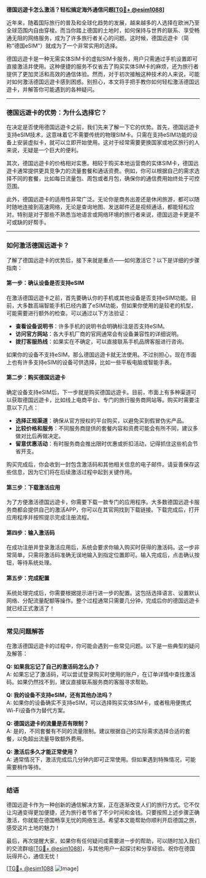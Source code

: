 **德国远遊卡怎么激活？轻松搞定海外通信问题[[TG💪+ @esim1088](https://t.me/s/esim1088)]**

近年来，随着国际旅行的普及和全球化趋势的发展，越来越多的人选择在欧洲乃至全球范围内自由穿梭。而当你踏上德国的土地时，如何保持与世界的联系、享受畅通无阻的网络服务，成为了许多旅行者关心的问题。这时候，德国远遊卡（简称“德国eSIM”）就成为了一个非常实用的选择。

德国远遊卡是一种无需实体SIM卡的虚拟SIM卡服务，用户只需通过手机设置即可直接激活并使用。这种便捷的服务不仅省去了购买实体SIM卡的麻烦，还为旅行者提供了更加灵活和高效的通信体验。然而，对于初次接触这种技术的人来说，可能对如何激活德国远遊卡感到困惑。别担心，本文将手把手教你如何轻松激活德国远遊卡，并解答你可能遇到的各种疑问。

---

### 德国远遊卡的优势：为什么选择它？

在决定是否使用德国远遊卡之前，我们先来了解一下它的优势。首先，德国远遊卡支持eSIM技术，这意味着它不需要传统的物理SIM卡。只需在支持eSIM功能的设备上安装虚拟卡，就可以立即开始使用。这对于经常需要更换国家或地区旅行的人来说，无疑是一个巨大的便利。

其次，德国远遊卡的价格相对实惠。相较于购买本地运营商的实体SIM卡，德国远遊卡通常提供更具竞争力的流量套餐和通话资费。例如，你可以根据自己的需求选择不同的套餐，比如每日流量包、周包或者月包，确保你的通信费用始终处于可控范围。

此外，德国远遊卡的适用性非常广泛。无论你是商务出差还是休闲旅游，都可以随时随地连接到高速网络，无论是查询地图、发送邮件还是视频通话，都能轻松应对。特别是对于那些不熟悉当地语言或网络环境的旅行者来说，德国远遊卡更是不可或缺的好帮手。

---

### 如何激活德国远遊卡？

了解了德国远遊卡的优势后，接下来就是重点——如何激活它？以下是详细的步骤指南：

#### 第一步：确认设备是否支持eSIM

在激活德国远遊卡之前，首先要确认你的手机或其他设备是否支持eSIM功能。目前，大多数高端智能手机已经内置了eSIM功能，但如果你使用的是较老的机型，可能需要进行额外的检查。可以通过以下方法验证：

- **查看设备说明书**：许多手机的说明书会明确标注是否支持eSIM。
- **访问官方网站**：各大手机厂商的官网通常会有设备兼容性的详细说明。
- **拨打客服热线**：如果实在不确定，可以直接联系手机品牌客服进行咨询。

如果你的设备不支持eSIM，那么德国远遊卡就无法使用。不过别担心，现在市面上也有许多支持eSIM的设备可供选择，比如一些平板电脑或智能手表。

#### 第二步：购买德国远遊卡

确定设备支持eSIM后，下一步就是购买德国远遊卡。目前，市面上有多种渠道可以获取德国远遊卡，比如线上电商平台、专门的旅行服务商网站等。购买时需要注意以下几点：

- **选择正规渠道**：确保从官方授权的平台购买，以避免买到假冒伪劣产品。
- **比较价格和服务**：不同服务商提供的套餐内容和资费可能会有所不同，建议多做对比后再做决定。
- **留意优惠活动**：有时服务商会推出限时优惠或折扣活动，记得抓住这些机会节省开支。

购买完成后，你会收到一封包含激活码和其他相关信息的电子邮件。请妥善保存这些信息，因为它们将在后续激活过程中起到关键作用。

#### 第三步：下载激活应用

为了方便激活德国远遊卡，你需要下载一款专门的应用程序。大多数德国远遊卡服务商都会提供自己的激活APP，你可以在其官网找到下载链接。下载完成后，打开应用程序并按照提示完成注册流程。

#### 第四步：输入激活码

在成功注册并登录激活应用后，系统会要求你输入购买时获得的激活码。这一步非常简单，只需将激活码准确无误地输入到指定位置即可。输入完成后，点击确认按钮，等待系统处理。

#### 第五步：完成配置

系统处理完成后，你需要根据提示进行进一步的配置。这包括选择语言、设置默认网络、分配流量配额等操作。整个过程通常只需要几分钟，完成后你的德国远遊卡就已经正式激活了！

---

### 常见问题解答

在激活德国远遊卡的过程中，你可能会遇到一些常见问题。以下是一些典型的疑问及解答：

**Q: 如果我忘记了自己的激活码怎么办？**  
A: 如果忘记了激活码，可以尝试登录购买时使用的账户，在订单详情中查找激活码。如果仍然找不到，建议直接联系服务商的客服寻求帮助。

**Q: 我的设备不支持eSIM，还有其他办法吗？**  
A: 如果你的设备确实不支持eSIM，可以选择购买实体SIM卡，或者租用便携式Wi-Fi设备作为替代方案。

**Q: 德国远遊卡的流量是否有限制？**  
A: 是的，不同套餐有不同的流量限制。建议根据自己的实际需求选择合适的套餐，以免超出流量导致额外费用。

**Q: 激活后多久才能正常使用？**  
A: 通常情况下，激活完成后几分钟内即可正常使用。但如果遇到特殊情况，可能需要稍作等待。

---

### 结语

德国远遊卡作为一种创新的通信解决方案，正在逐渐改变人们的旅行方式。它不仅让沟通变得更加便捷，还为旅行者节省了不少时间和金钱。只要按照上述步骤正确激活，你就能在德国畅享无忧的网络生活。希望本文能帮助你顺利开启德国之旅，感受这片土地的魅力！

最后，再次提醒大家，如果你有任何疑问或需要进一步的帮助，可以随时加入我们的交流群组[[TG💪+ @esim1088](https://t.me/s/esim1088)]，与其他用户一起探讨和分享经验。祝你在德国玩得开心，通信无忧！

[[TG💪+ @esim1088](https://t.me/s/esim1088) ![Image](https://i.postimg.cc/4NQfJmqS/Snipaste-2025-05-13-00-14-12.png)]
